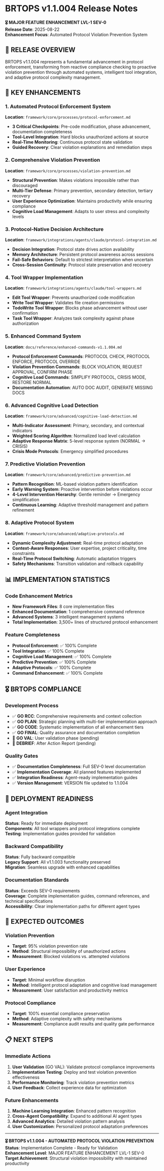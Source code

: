 # BRTOPS v1.1.004 Release Notes

**🎖️ MAJOR FEATURE ENHANCEMENT LVL-1 SEV-0**  
**Release Date**: 2025-08-22  
**Enhancement Focus**: Automated Protocol Violation Prevention System

## 🚀 RELEASE OVERVIEW

BRTOPS v1.1.004 represents a fundamental advancement in protocol enforcement, transforming from reactive compliance checking to proactive violation prevention through automated systems, intelligent tool integration, and adaptive protocol complexity management.

## 🎯 KEY ENHANCEMENTS

### 1. Automated Protocol Enforcement System
**Location**: `framework/core/processes/protocol-enforcement.md`
- **3 Critical Checkpoints**: Pre-code modification, phase advancement, documentation completeness
- **Tool-Level Integration**: Hard blocks unauthorized actions at source
- **Real-Time Monitoring**: Continuous protocol state validation
- **Guided Recovery**: Clear violation explanations and remediation steps

### 2. Comprehensive Violation Prevention
**Location**: `framework/core/processes/violation-prevention.md`
- **Structural Prevention**: Makes violations impossible rather than discouraged
- **Multi-Tier Defense**: Primary prevention, secondary detection, tertiary recovery
- **User Experience Optimization**: Maintains productivity while ensuring compliance
- **Cognitive Load Management**: Adapts to user stress and complexity levels

### 3. Protocol-Native Decision Architecture
**Location**: `framework/integrations/agents/claude/protocol-integration.md`
- **Decision Integration**: Protocol state drives action availability
- **Memory Architecture**: Persistent protocol awareness across sessions
- **Fail-Safe Behaviors**: Default to strictest interpretation when uncertain
- **Cross-Session Continuity**: Protocol state preservation and recovery

### 4. Tool Wrapper Implementation
**Location**: `framework/integrations/agents/claude/tool-wrappers.md`
- **Edit Tool Wrapper**: Prevents unauthorized code modification
- **Write Tool Wrapper**: Validates file creation permissions
- **TodoWrite Tool Wrapper**: Blocks phase advancement without user confirmation
- **Task Tool Wrapper**: Analyzes task complexity against phase authorization

### 5. Enhanced Command System
**Location**: `docs/reference/enhanced-commands-v1.1.004.md`
- **Protocol Enforcement Commands**: PROTOCOL CHECK, PROTOCOL ENFORCE, PROTOCOL OVERRIDE
- **Violation Prevention Commands**: BLOCK VIOLATION, REQUEST APPROVAL, CONFIRM PHASE
- **Cognitive Load Commands**: SIMPLIFY PROTOCOL, CRISIS MODE, RESTORE NORMAL
- **Documentation Automation**: AUTO DOC AUDIT, GENERATE MISSING DOCS

### 6. Advanced Cognitive Load Detection
**Location**: `framework/core/advanced/cognitive-load-detection.md`
- **Multi-Indicator Assessment**: Primary, secondary, and contextual indicators
- **Weighted Scoring Algorithm**: Normalized load level calculation
- **Adaptive Response Matrix**: 5-level response system (NORMAL → CRISIS)
- **Crisis Mode Protocols**: Emergency simplified procedures

### 7. Predictive Violation Prevention
**Location**: `framework/core/advanced/predictive-prevention.md`
- **Pattern Recognition**: ML-based violation pattern identification
- **Early Warning System**: Proactive intervention before violations occur
- **4-Level Intervention Hierarchy**: Gentle reminder → Emergency simplification
- **Continuous Learning**: Adaptive threshold management and pattern refinement

### 8. Adaptive Protocol System
**Location**: `framework/core/advanced/adaptive-protocols.md`
- **Dynamic Complexity Adjustment**: Real-time protocol adaptation
- **Context-Aware Responses**: User expertise, project criticality, time constraints
- **Real-Time Protocol Switching**: Automatic adaptation triggers
- **Safety Mechanisms**: Transition validation and rollback capability

## 📊 IMPLEMENTATION STATISTICS

### Code Enhancement Metrics
- **New Framework Files**: 8 core implementation files
- **Enhanced Documentation**: 1 comprehensive command reference
- **Advanced Systems**: 3 intelligent management systems
- **Total Implementation**: 3,500+ lines of structured protocol enhancement

### Feature Completeness
- **Protocol Enforcement**: ✅ 100% Complete
- **Tool Integration**: ✅ 100% Complete  
- **Cognitive Load Management**: ✅ 100% Complete
- **Predictive Prevention**: ✅ 100% Complete
- **Adaptive Protocols**: ✅ 100% Complete
- **Command Enhancement**: ✅ 100% Complete

## 🎖️ BRTOPS COMPLIANCE

### Development Process
- ✅ **GO RCC**: Comprehensive requirements and context collection
- ✅ **GO PLAN**: Strategic planning with multi-tier implementation approach
- ✅ **GO CODE**: Systematic implementation of all enhancement tiers
- ✅ **GO FINAL**: Quality assurance and documentation completion
- 🔄 **GO VAL**: User validation phase (pending)
- 🔄 **DEBRIEF**: After Action Report (pending)

### Quality Gates
- ✅ **Documentation Completeness**: Full SEV-0 level documentation
- ✅ **Implementation Coverage**: All planned features implemented
- ✅ **Integration Readiness**: Agent-ready implementation guides
- ✅ **Version Management**: VERSION file updated to 1.1.004

## 🚀 DEPLOYMENT READINESS

### Agent Integration
**Status**: Ready for immediate deployment  
**Components**: All tool wrappers and protocol integrations complete  
**Testing**: Implementation guides provided for validation

### Backward Compatibility
**Status**: Fully backward compatible  
**Legacy Support**: All v1.1.003 functionality preserved  
**Migration**: Seamless upgrade with enhanced capabilities

### Documentation Standards
**Status**: Exceeds SEV-0 requirements  
**Coverage**: Complete implementation guides, command references, and technical specifications  
**Accessibility**: Clear implementation paths for different agent types

## 🎯 EXPECTED OUTCOMES

### Violation Prevention
- **Target**: 95% violation prevention rate
- **Method**: Structural impossibility of unauthorized actions
- **Measurement**: Blocked violations vs. attempted violations

### User Experience
- **Target**: Minimal workflow disruption
- **Method**: Intelligent protocol adaptation and cognitive load management
- **Measurement**: User satisfaction and productivity metrics

### Protocol Compliance
- **Target**: 100% essential compliance preservation
- **Method**: Adaptive complexity with safety mechanisms
- **Measurement**: Compliance audit results and quality gate performance

## 📋 NEXT STEPS

### Immediate Actions
1. **User Validation** (GO VAL): Validate protocol compliance improvements
2. **Implementation Testing**: Deploy and test violation prevention effectiveness
3. **Performance Monitoring**: Track violation prevention metrics
4. **User Feedback**: Collect experience data for optimization

### Future Enhancements
1. **Machine Learning Integration**: Enhanced pattern recognition
2. **Cross-Agent Compatibility**: Expand to additional AI agent types
3. **Advanced Analytics**: Detailed violation pattern analysis
4. **User Customization**: Personalized protocol adaptation preferences

---

**🎖️ BRTOPS v1.1.004 - AUTOMATED PROTOCOL VIOLATION PREVENTION**  
**Status**: Implementation Complete - Ready for Validation  
**Enhancement Level**: MAJOR FEATURE ENHANCEMENT LVL-1 SEV-0  
**Target Achievement**: Structural violation impossibility with maintained productivity